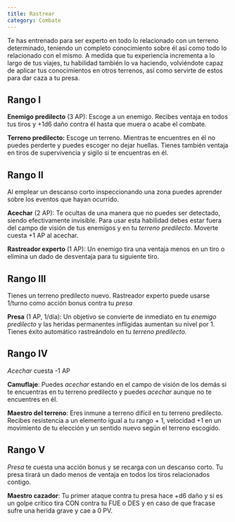 ```yaml
---
title: Rastrear
category: Combate
---
```


Te has entrenado para ser experto en todo lo relacionado con un terreno determinado, teniendo un completo conocimiento sobre él así como todo lo relacionado con el mismo. A medida que tu experiencia incrementa a lo largo de tus viajes, tu habilidad también lo va haciendo, volviéndote capaz de aplicar tus conocimientos en otros terrenos, así como servirte de estos para dar caza a tu presa.

## Rango I

**Enemigo predilecto** (3 AP): Escoge a un enemigo. Recibes ventaja en todos tus tiros y +1d6 daño contra él hasta que muera o acabe el combate.

**Terreno predilecto:** Escoge un terreno. Mientras te encuentres en él no puedes perderte y puedes escoger no dejar huellas. Tienes también ventaja en tiros de supervivencia y sigilo si te encuentras en él.

## Rango II

Al emplear un descanso corto inspeccionando una zona puedes aprender sobre los eventos que hayan ocurrido.

**Acechar** (2 AP): Te ocultas de una manera que no puedes ser detectado, siendo efectivamente invisible. Para usar esta habilidad debes estar fuera del campo de visión de tus enemigos y en tu *terreno predilecto*. Moverte cuesta +1 AP al acechar.

**Rastreador experto** (1 AP): Un enemigo tira una ventaja menos en un tiro o elimina un dado de desventaja para tu siguiente tiro.

## Rango III

Tienes un terreno predilecto nuevo. Rastreador experto puede usarse 1/turno como acción bonus contra tu *presa*

**Presa** (1 AP, 1/día): Un objetivo se convierte de inmediato en tu *enemigo predilecto* y las heridas permanentes infligidas aumentan su nivel por 1. Tienes éxito automático rastreándolo en tu *terreno predilecto.*

## Rango IV

*Acechar* cuesta -1 AP

**Camuflaje**: Puedes *acechar* estando en el campo de visión de los demás si te encuentras en tu terreno predilecto y puedes *acechar* aunque no te encuentres en él.

**Maestro del terreno**: Eres inmune a terreno difícil en tu terreno predilecto. Recibes resistencia a un elemento igual a tu rango + 1, velocidad +1 en un movimiento de tu elección y un sentido nuevo según el terreno escogido.

## Rango V 

*Presa* te cuesta una acción bonus y se recarga con un descanso corto. Tu presa tirará un dado menos de ventaja en todos los tiros relacionados contigo.

**Maestro cazador**: Tu primer ataque contra tu presa hace +d6 daño y si es un golpe crítico tira CON contra tu FUE o DES y en caso de que fracase sufre una herida grave y cae a 0 PV.
